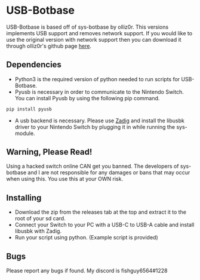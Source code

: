 # USB-Botbase

USB-Botbase is based off of sys-botbase by olliz0r. This versions implements USB support and removes network support. If you would like to use the original version with network support then you can download it through olliz0r's github page [here](https://github.com/olliz0r/sys-botbase).

## Dependencies
- Python3 is the required version of python needed to run scripts for USB-Botbase.
- Pyusb is necessary in order to communicate to the Nintendo Switch. You can install Pyusb by using the following pip command.

```bash
pip install pyusb
```
- A usb backend is necessary. Please use [Zadig](http://www.unitrunker.com/zadig.html) and install the libusbk driver to your Nintendo Switch by plugging it in while running the sys-module.

## Warning, Please Read!

Using a hacked switch online CAN get you banned. The developers of sys-botbase and I are not responsible for any damages or bans that may occur when using this. You use this at your OWN risk.

## Installing
- Download the zip from the releases tab at the top and extract it to the root of your sd card.
- Connect your Switch to your PC with a USB-C to USB-A cable and install libusbk with Zadig.
- Run your script using python. (Example script is provided)

## Bugs
Please report any bugs if found. My discord is fishguy6564#1228
